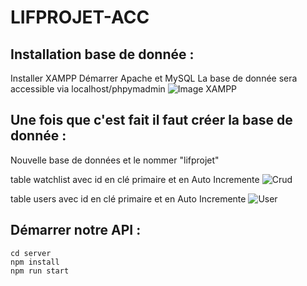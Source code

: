 # LIFPROJET-ACC

## Installation base de donnée :
Installer XAMPP
Démarrer Apache et MySQL
La base de donnée sera accessible via localhost/phpymadmin
![Image XAMPP](https://cdn.discordapp.com/attachments/715537719287087117/959807860987011152/unknown.png)

## Une fois que c'est fait il faut créer la base de donnée :
Nouvelle base de données et le nommer "lifprojet"

table watchlist avec id en clé primaire et en Auto Incremente
![Crud](https://cdn.discordapp.com/attachments/680775708997451791/965514979392516137/unknown.png)

table users avec id en clé primaire et en Auto Incremente
![User](https://cdn.discordapp.com/attachments/715537719287087117/959808366425829417/unknown.png)

## Démarrer notre API :
```
cd server
npm install
npm run start
```
